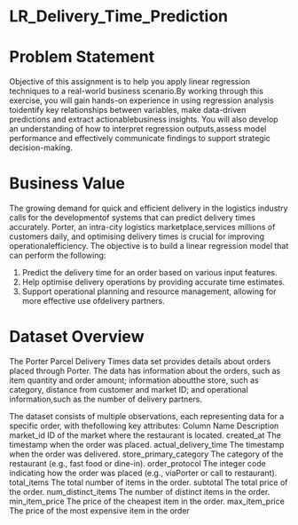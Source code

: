 # LR_Delivery_Time_Prediction

# Problem Statement

Objective of this assignment is to help you apply linear regression techniques to a real-world business scenario.By working through this exercise, you will gain hands-on experience in using regression analysis toidentify key relationships between variables, make data-driven predictions and extract actionablebusiness insights. You will also develop an understanding of how to interpret regression outputs,assess model performance and effectively communicate findings to support strategic decision-making.

# Business Value

The growing demand for quick and efficient delivery in the logistics industry calls for the developmentof systems that can predict delivery times accurately. Porter, an intra-city logistics marketplace,services millions of customers daily, and optimising delivery times is crucial for improving operationalefficiency.
The objective is to build a linear regression model that can perform the following:
  1. Predict the delivery time for an order based on various input features.
  2. Help optimise delivery operations by providing accurate time estimates.
  3. Support operational planning and resource management, allowing for more effective use ofdelivery partners.

# Dataset Overview
The Porter Parcel Delivery Times data set provides details about orders placed through Porter. The data has information about the orders, such as item quantity and order amount; information aboutthe store, such as category, distance from customer and market ID; and operational information,such as the number of delivery partners.

The dataset consists of multiple observations, each representing data for a specific order, with thefollowing key attributes:
Column Name             Description
market_id               ID of the market where the restaurant is located.
created_at              The timestamp when the order was placed.
actual_delivery_time    The timestamp when the order was delivered.
store_primary_category  The category of the restaurant (e.g., fast food or dine-in).
order_protocol          The integer code indicating how the order was placed (e.g., viaPorter or call to restaurant).
total_items             The total number of items in the order.
subtotal                The total price of the order.
num_distinct_items      The number of distinct items in the order.
min_item_price          The price of the cheapest item in the order.
max_item_price          The price of the most expensive item in the order
